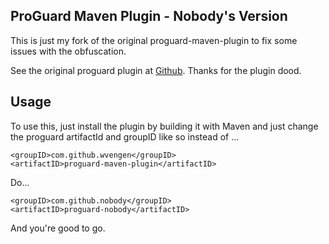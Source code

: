 ProGuard Maven Plugin - Nobody's Version
---------------------

This is just my fork of the original proguard-maven-plugin to fix some issues with the obfuscation.

See the original proguard plugin at [Github](https://github.com/wvengen/proguard-maven-plugin).
Thanks for the plugin dood.

Usage
-----

To use this, just install the plugin by building it with Maven and just change the proguard artifactId and groupID like so instead of ...

```
<groupID>com.github.wvengen</groupID>
<artifactID>proguard-maven-plugin</artifactID>
```

Do...

```
<groupID>com.github.nobody</groupID>
<artifactID>proguard-nobody</artifactID>
```

And you're good to go. 
